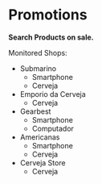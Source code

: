 # Promotions
**Search Products on sale.**

Monitored Shops: 

 - Submarino
	 - Smartphone
	 - Cerveja
 - Emporio da Cerveja
	 - Cerveja
 - Gearbest
	 - Smartphone
	 - Computador
 - Americanas
	 - Smartphone
	 - Cerveja
 - Cerveja Store
	 - Cerveja

